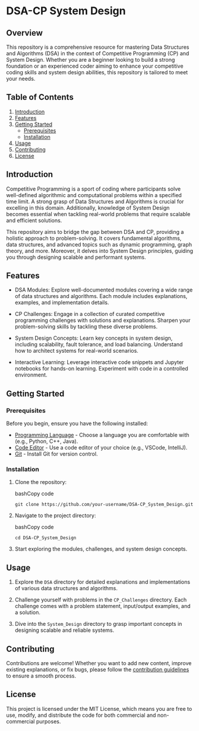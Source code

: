 DSA-CP System Design
====================

Overview
--------

This repository is a comprehensive resource for mastering Data Structures and Algorithms (DSA) in the context of Competitive Programming (CP) and System Design. Whether you are a beginner looking to build a strong foundation or an experienced coder aiming to enhance your competitive coding skills and system design abilities, this repository is tailored to meet your needs.

Table of Contents
-----------------

1.  [Introduction](https://chat.openai.com/c/9c4773bb-6cb6-4bfb-9ef9-04c709130429#introduction)
2.  [Features](https://chat.openai.com/c/9c4773bb-6cb6-4bfb-9ef9-04c709130429#features)
3.  [Getting Started](https://chat.openai.com/c/9c4773bb-6cb6-4bfb-9ef9-04c709130429#getting-started)
    -   [Prerequisites](https://chat.openai.com/c/9c4773bb-6cb6-4bfb-9ef9-04c709130429#prerequisites)
    -   [Installation](https://chat.openai.com/c/9c4773bb-6cb6-4bfb-9ef9-04c709130429#installation)
4.  [Usage](https://chat.openai.com/c/9c4773bb-6cb6-4bfb-9ef9-04c709130429#usage)
5.  [Contributing](https://chat.openai.com/c/9c4773bb-6cb6-4bfb-9ef9-04c709130429#contributing)
6.  [License](https://chat.openai.com/c/9c4773bb-6cb6-4bfb-9ef9-04c709130429#license)

Introduction
------------

Competitive Programming is a sport of coding where participants solve well-defined algorithmic and computational problems within a specified time limit. A strong grasp of Data Structures and Algorithms is crucial for excelling in this domain. Additionally, knowledge of System Design becomes essential when tackling real-world problems that require scalable and efficient solutions.

This repository aims to bridge the gap between DSA and CP, providing a holistic approach to problem-solving. It covers fundamental algorithms, data structures, and advanced topics such as dynamic programming, graph theory, and more. Moreover, it delves into System Design principles, guiding you through designing scalable and performant systems.

Features
--------

-   DSA Modules: Explore well-documented modules covering a wide range of data structures and algorithms. Each module includes explanations, examples, and implementation details.

-   CP Challenges: Engage in a collection of curated competitive programming challenges with solutions and explanations. Sharpen your problem-solving skills by tackling these diverse problems.

-   System Design Concepts: Learn key concepts in system design, including scalability, fault tolerance, and load balancing. Understand how to architect systems for real-world scenarios.

-   Interactive Learning: Leverage interactive code snippets and Jupyter notebooks for hands-on learning. Experiment with code in a controlled environment.

Getting Started
---------------

### Prerequisites

Before you begin, ensure you have the following installed:

-   [Programming Language](https://chat.openai.com/c/9c4773bb-6cb6-4bfb-9ef9-04c709130429#) - Choose a language you are comfortable with (e.g., Python, C++, Java).
-   [Code Editor](https://chat.openai.com/c/9c4773bb-6cb6-4bfb-9ef9-04c709130429#) - Use a code editor of your choice (e.g., VSCode, IntelliJ).
-   [Git](https://chat.openai.com/c/9c4773bb-6cb6-4bfb-9ef9-04c709130429#) - Install Git for version control.

### Installation

1.  Clone the repository:

    bashCopy code

    `git clone https://github.com/your-username/DSA-CP_System_Design.git`

2.  Navigate to the project directory:

    bashCopy code

    `cd DSA-CP_System_Design`

3.  Start exploring the modules, challenges, and system design concepts.

Usage
-----

1.  Explore the `DSA` directory for detailed explanations and implementations of various data structures and algorithms.

2.  Challenge yourself with problems in the `CP_Challenges` directory. Each challenge comes with a problem statement, input/output examples, and a solution.

3.  Dive into the `System_Design` directory to grasp important concepts in designing scalable and reliable systems.

Contributing
------------

Contributions are welcome! Whether you want to add new content, improve existing explanations, or fix bugs, please follow the [contribution guidelines](https://chat.openai.com/c/CONTRIBUTING.md) to ensure a smooth process.

License
-------

This project is licensed under the MIT License, which means you are free to use, modify, and distribute the code for both commercial and non-commercial purposes.
